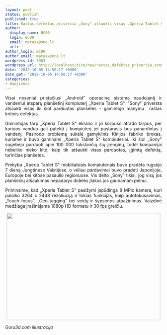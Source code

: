 ```yaml
---
layout: post
status: publish
published: true
title: Rastas defektas priverčia „Sony" atšaukti visas „Xperia Tablet S" planšetes
author:
  display_name: BC00
  login: BC00
  email: matasx@one.lt
  url: ''
author_login: BC00
author_email: matasx@one.lt
wordpress_id: 7003
wordpress_url: http://localhost/site/new/rastas_defektas_privercia_sony_atsaukti_visas_xperia_tablet_s_plansetes/
date: '2012-10-05 14:58:17 +0300'
date_gmt: '2012-10-05 14:58:17 +0300'
categories:
- Naujienos
---
```

<p style="text-align: justify;">
	Visai neseniai pristačiusi &bdquo;Android&quot; operacinę sistemą naudojantį ir vandeniui atsparų plan&scaron;etinį kompiuterį &bdquo;Xperia Tablet S&quot;, &quot;Sony&quot; priversta at&scaron;aukti visas iki &scaron;iol parduotas plan&scaron;etes - gamintojo manymu&nbsp; rastas kritinis defektas.</p>
<p style="text-align: justify;">
	Gamintojas tarp &bdquo;Xperia Tablet S&quot; ekrano ir jo korpuso atrado tarpus, per kuriuos vanduo gali patekti į kompiuterį jei pastarasis bus panardintas į vandenį. Pasirodo problemą sukėlė gamyklinis Kinijos fabriko brokas, kuriame ir buvo gaminami &bdquo;Xperia Tablet S&quot; kompiuteriai. Iki &scaron;iol &bdquo;Sony&quot; sugebėjo parduoti apie 100 000 tūkstančių &scaron;ių įrenginų, todėl kompanijai nebeliko nieko kito, kaip tik at&scaron;aukti visas parduotas, įgimtą defektą, turinčias plan&scaron;etes.</p>
<p style="text-align: justify;">
	Prekyba &bdquo;Xperia Tablet S&quot; mobiliaisiais kompiuteriais buvo pradėta rugsėjo 7 dieną Jungtinėse Valstijose, o vėliau pardavimai buvo pradėti Japonijoje, Europoje bei kitose pasaulio regionuose. Vis dėlto &bdquo;Sony&quot; tikisi, jog visų jos plan&scaron;ečių at&scaron;aukimas nepadarys didelės įtakos jos gaunamam pelnui.</p>
<p style="text-align: justify;">
	Priminsime, kad &bdquo;Xperia Tablet S&quot; pasižymi įspūdinga 8 MPix kamera, kuri palaiko 3264 x 2448 rezoliuciją ir tokias funkcijas, kaip autofokusavimas, &bdquo;Touch focus&quot;, &bdquo;Geo-tagging&quot; bei veidų ir &scaron;ypsenos atpažinimas. Vaizdinė medžiaga įra&scaron;inėjama 1080p HD formatu ir 30 fps greičiu.</p>
<p style="text-align: center;">
	<img alt="" src="http://technews.lt/userfiles/sony-xperia-tablet-s.jpg" style="width: 494px; height: 345px;" /></p>
<p>
	<em>Guru3d.com iliustracija</em></p>
